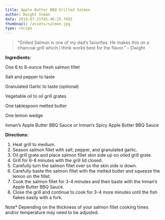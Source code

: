 ```yaml
---
title: Apple Butter BBQ Grilled Salmon
author: Dwight Inman
date: 2019-07-15T05:46:25.749Z
thumbnail: /assets/salmon.jpg
type: recipe
---
```

> “Grilled Salmon is one of my dad’s favorites. He makes this on a charcoal grill which I think works best for the flavor.” – Dwight

**Ingredients:**

One 6 to 8-ounce fresh salmon fillet

Salt and pepper to taste

Granulated Garlic to taste (optional)

Vegetable oil to oil grill grates

One tablespoon melted butter

One lemon wedge

Inman’s Apple Butter BBQ Sauce or Inman’s Spicy Apple Butter BBQ Sauce

**Directions:**

1. Heat grill to medium.
2. Season salmon fillet with salt, pepper, and granulated garlic.
3. Oil grill grate and place salmon fillet skin side up on oiled grill grate.
4. Grill for 6-8 minutes with the grill lid closed.
5. Carefully turn the salmon fillet over so the skin side is down.
6. Carefully baste the salmon fillet with the melted butter and squeeze the lemon on the fillet.
7. Cook the salmon fillet for 3-4 minutes and then baste with the Inman’s Apple Butter BBQ Sauce.
8. Close the grill and continue to cook for 3-4 more minutes until the fish flakes easily with a fork.

Note* Depending on the thickness of your salmon fillet cooking times and/or temperature may need to be adjusted.
